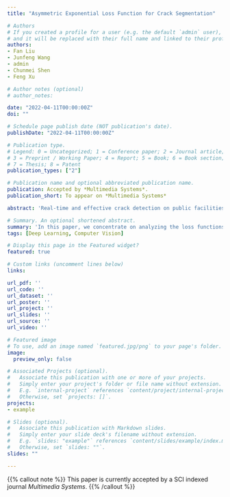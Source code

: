 ```yaml
---
title: "Asymmetric Exponential Loss Function for Crack Segmentation"

# Authors
# If you created a profile for a user (e.g. the default `admin` user), write the username (folder name) here 
# and it will be replaced with their full name and linked to their profile.
authors:
- Fan Liu
- Junfeng Wang
- admin
- Chunmei Shen
- Feng Xu

# Author notes (optional)
# author_notes:

date: "2022-04-11T00:00:00Z"
doi: ""

# Schedule page publish date (NOT publication's date).
publishDate: "2022-04-11T00:00:00Z"

# Publication type.
# Legend: 0 = Uncategorized; 1 = Conference paper; 2 = Journal article;
# 3 = Preprint / Working Paper; 4 = Report; 5 = Book; 6 = Book section;
# 7 = Thesis; 8 = Patent
publication_types: ["2"]

# Publication name and optional abbreviated publication name.
publication: Accepted by *Multimedia Systems*. 
publication_short: To appear on *Multimedia Systems*

abstract: 'Real-time and effective crack detection on public facilities is significant in maintaining the facilities even saving lives. Recent methods mostly explore the impact of model structures but neglect the impact from the loss functions. In this paper, we concentrate on analyzing the loss functions during the training process of crack segmentation tasks and propose an Asymmetric Exponential Loss Function~(AELF) that addresses two key challenges, sample biases and dataset biases. For the sample biases, AELF adopts an exponential loss function, thus can assign higher weights to the "hard" samples, making the models concentrate on the crack details. For the dataset biases, AELF leverages asymmetric protocol to balance the inevitable False Positive and False Negative samples. We conduct extensive experiments on three datasets of road, dam, and wall collected from real scenes. The impressive performances reveal the effectiveness of our proposed Asymmetric Exponential Loss Function.'

# Summary. An optional shortened abstract.
summary: 'In this paper, we concentrate on analyzing the loss functions during the training process of crack segmentation tasks and propose an Asymmetric Exponential Loss Function (AELF) that addresses two key challenges, sample biases and dataset biases. For the sample biases, AELF adopts an exponential loss function, thus can assign higher weights to the "hard" samples, making the models concentrate on the crack details. For the dataset biases, AELF leverages asymmetric protocol to balance the inevitable False Positive and False Negative samples. <br/>This paper is currently accepted by a SCI indexed journal _Multimedia Systems_ (impact factor 1.94).'
tags: [Deep Learning, Computer Vision]

# Display this page in the Featured widget?
featured: true

# Custom links (uncomment lines below)
links:

url_pdf: ''
url_code: ''
url_dataset: ''
url_poster: ''
url_project: ''
url_slides: ''
url_source: ''
url_video: ''

# Featured image
# To use, add an image named `featured.jpg/png` to your page's folder. 
image:
  preview_only: false

# Associated Projects (optional).
#   Associate this publication with one or more of your projects.
#   Simply enter your project's folder or file name without extension.
#   E.g. `internal-project` references `content/project/internal-project/index.md`.
#   Otherwise, set `projects: []`.
projects:
- example

# Slides (optional).
#   Associate this publication with Markdown slides.
#   Simply enter your slide deck's filename without extension.
#   E.g. `slides: "example"` references `content/slides/example/index.md`.
#   Otherwise, set `slides: ""`.
slides: ""

---
```


{{% callout note %}}
This paper is currently accepted by a SCI indexed journal _Multimedia Systems_.
{{% /callout %}}

